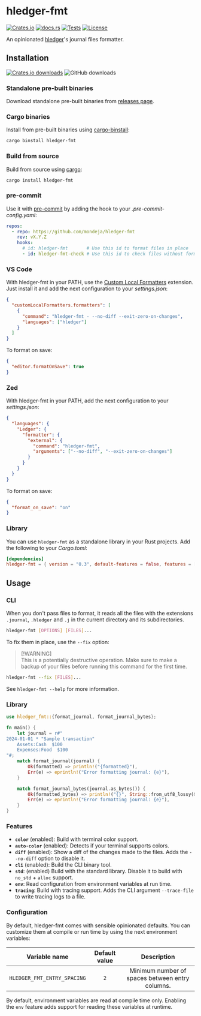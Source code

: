 # hledger-fmt

[![Crates.io](https://img.shields.io/crates/v/hledger-fmt?logo=rust)](https://crates.io/crates/hledger-fmt)
[![docs.rs](https://img.shields.io/docsrs/hledger-fmt?logo=docs.rs)](https://docs.rs/hledger-fmt)
[![Tests](https://img.shields.io/github/actions/workflow/status/mondeja/hledger-fmt/ci.yml?label=tests&logo=github)](https://github.com/mondeja/hledger-fmt/actions)
[![License](https://img.shields.io/crates/l/hledger-fmt)](https://github.com/mondeja/hledger-fmt/blob/master/LICENSE)

An opinionated [hledger]'s journal files formatter.

## Installation

[![Crates.io downloads](https://img.shields.io/crates/d/hledger-fmt?label=Crate%20downloads)](https://crates.io/crates/hledger-fmt)
![GitHub downloads](https://img.shields.io/github/downloads/mondeja/hledger-fmt/total?label=GitHub%20downloads)

### Standalone pre-built binaries

Download standalone pre-built binaries from [releases page].

### Cargo binaries

Install from pre-built binaries using [cargo-binstall]:

```sh
cargo binstall hledger-fmt
```

### Build from source

Build from source using [cargo]:

```sh
cargo install hledger-fmt
```

### pre-commit

Use it with [pre-commit] by adding the hook to your _.pre-commit-config.yaml_:

```yaml
repos:
  - repo: https://github.com/mondeja/hledger-fmt
    rev: vX.Y.Z
    hooks:
      # id: hledger-fmt       # Use this id to format files in place
      - id: hledger-fmt-check # Use this id to check files without formatting
```

### VS Code

With hledger-fmt in your PATH, use the [Custom Local Formatters]
extension. Just install it and add the next configuration to your
_settings.json_:

```json
{
  "customLocalFormatters.formatters": [
    {
      "command": "hledger-fmt - --no-diff --exit-zero-on-changes",
      "languages": ["hledger"]
    }
  ]
}
```

To format on save:

```json
{
  "editor.formatOnSave": true
}
```

### Zed

With hledger-fmt in your PATH, add the next configuration to your
_settings.json_:

```json
{
  "languages": {
    "Ledger": {
      "formatter": {
        "external": {
          "command": "hledger-fmt",
          "arguments": ["--no-diff", "--exit-zero-on-changes"]
        }
      }
    }
  }
}
```

To format on save:

```json
{
  "format_on_save": "on"
}
```

### Library

You can use `hledger-fmt` as a standalone library in your Rust projects. Add the
following to your _Cargo.toml_:

```toml
[dependencies]
hledger-fmt = { version = "0.3", default-features = false, features = ["std"] }
```

## Usage

### CLI

When you don't pass files to format, it reads all the files with
the extensions `.journal`, `.hledger` and `.j` in the current directory
and its subdirectories.

```sh
hledger-fmt [OPTIONS] [FILES]...
```

To fix them in place, use the `--fix` option:

> [!WARNING]\
> This is a potentially destructive operation. Make sure to make a backup
> of your files before running this command for the first time.

```sh
hledger-fmt --fix [FILES]...
```

See `hledger-fmt --help` for more information.

### Library

```rust
use hledger_fmt::{format_journal, format_journal_bytes};

fn main() {
    let journal = r#"
2024-01-01 * "Sample transaction"
    Assets:Cash  $100
    Expenses:Food  $100
"#;
    match format_journal(journal) {
        Ok(formatted) => println!("{formatted}"),
        Err(e) => eprintln!("Error formatting journal: {e}"),
    }

    match format_journal_bytes(journal.as_bytes()) {
        Ok(formatted_bytes) => println!("{}", String::from_utf8_lossy(&formatted_bytes)),
        Err(e) => eprintln!("Error formatting journal: {e}"),
    }
}
```

### Features

- **`color`** (enabled): Build with terminal color support.
- **`auto-color`** (enabled): Detects if your terminal supports colors.
- **`diff`** (enabled): Show a diff of the changes made to the files.
  Adds the `--no-diff` option to disable it.
- **`cli`** (enabled): Build the CLI binary tool.
- **`std`**: (enabled) Build with the standard library.
  Disable it to build with `no_std` + `alloc` support.
- **`env`**: Read configuration from environment variables at run time.
- **`tracing`**: Build with tracing support.
  Adds the CLI argument `--trace-file` to write tracing logs to a file.

### Configuration

By default, hledger-fmt comes with sensible opinionated defaults. You can customize
them at compile or run time by using the next environment variables:

<!-- markdownlint-disable line-length -->

| Variable name               | Default value |                   Description                   |
| --------------------------- | :-----------: | :---------------------------------------------: |
| `HLEDGER_FMT_ENTRY_SPACING` |      `2`      | Minimum number of spaces between entry columns. |

<!-- markdownlint-enable line-length -->

By default, environment variables are read at compile time only. Enabling the `env`
feature adds support for reading these variables at runtime.

[cargo-binstall]: https://github.com/cargo-bins/cargo-binstall
[hledger]: https://hledger.org
[cargo]: https://doc.rust-lang.org/cargo/
[releases page]: https://github.com/mondeja/hledger-fmt/releases
[pre-commit]: https://pre-commit.com
[Custom Local Formatters]: https://marketplace.visualstudio.com/items?itemName=jkillian.custom-local-formatters
